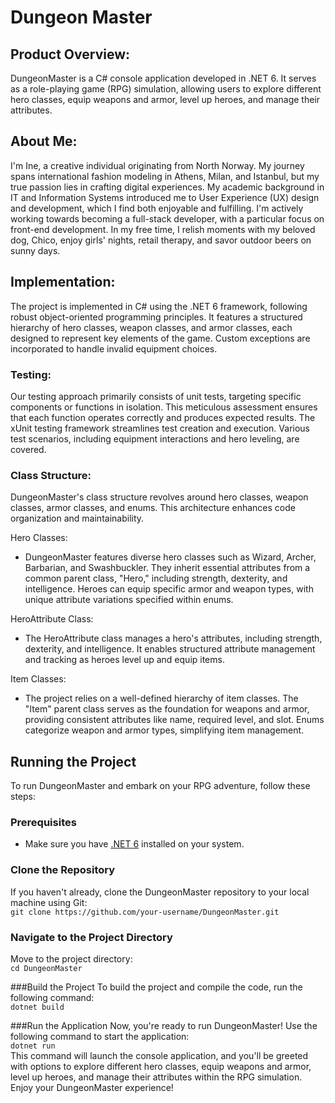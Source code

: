 # Dungeon Master


## Product Overview:
DungeonMaster is a C# console application developed in .NET 6. It serves as a role-playing game (RPG) simulation, allowing users to explore different hero classes, equip weapons and armor, level up heroes, and manage their attributes.

## About Me:
I'm Ine, a creative individual originating from North Norway. My journey spans international fashion modeling in Athens, Milan, and Istanbul, but my true passion lies in crafting digital experiences. My academic background in IT and Information Systems introduced me to User Experience (UX) design and development, which I find both enjoyable and fulfilling. I'm actively working towards becoming a full-stack developer, with a particular focus on front-end development. In my free time, I relish moments with my beloved dog, Chico, enjoy girls' nights, retail therapy, and savor outdoor beers on sunny days.

## Implementation:
The project is implemented in C# using the .NET 6 framework, following robust object-oriented programming principles. It features a structured hierarchy of hero classes, weapon classes, and armor classes, each designed to represent key elements of the game. Custom exceptions are incorporated to handle invalid equipment choices.

### Testing:
Our testing approach primarily consists of unit tests, targeting specific components or functions in isolation. This meticulous assessment ensures that each function operates correctly and produces expected results. The xUnit testing framework streamlines test creation and execution. Various test scenarios, including equipment interactions and hero leveling, are covered.

### Class Structure:
DungeonMaster's class structure revolves around hero classes, weapon classes, armor classes, and enums. This architecture enhances code organization and maintainability.

Hero Classes: 
- DungeonMaster features diverse hero classes such as Wizard, Archer, Barbarian, and Swashbuckler. They inherit essential attributes from a common parent class, "Hero," including strength, dexterity, and intelligence. Heroes can equip specific armor and weapon types, with unique attribute variations specified within enums.

HeroAttribute Class: 
- The HeroAttribute class manages a hero's attributes, including strength, dexterity, and intelligence. It enables structured attribute management and tracking as heroes level up and equip items.

Item Classes: 
- The project relies on a well-defined hierarchy of item classes. The "Item" parent class serves as the foundation for weapons and armor, providing consistent attributes like name, required level, and slot. Enums categorize weapon and armor types, simplifying item management.

## Running the Project

To run DungeonMaster and embark on your RPG adventure, follow these steps:

### Prerequisites

- Make sure you have [.NET 6](https://dotnet.microsoft.com/download/dotnet/6.0) installed on your system.<br>

### Clone the Repository
If you haven't already, clone the DungeonMaster repository to your local machine using Git:<br>
```git clone https://github.com/your-username/DungeonMaster.git```

### Navigate to the Project Directory
Move to the project directory:<br>
```cd DungeonMaster```

###Build the Project
To build the project and compile the code, run the following command:<br>
```dotnet build```


###Run the Application
Now, you're ready to run DungeonMaster! Use the following command to start the application:<br>
```dotnet run```<br>
This command will launch the console application, and you'll be greeted with options to explore different hero classes, equip weapons and armor, level up heroes, and manage their attributes within the RPG simulation.<br>
Enjoy your DungeonMaster experience!
